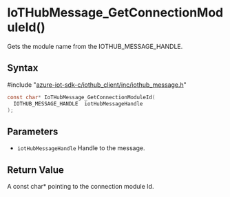 # IoTHubMessage_GetConnectionModuleId()

Gets the module name from the IOTHUB_MESSAGE_HANDLE.

## Syntax

\#include "[azure-iot-sdk-c/iothub_client/inc/iothub_message.h](../iot-c-ref-iothub-message-h.md)"  
```C
const char* IoTHubMessage_GetConnectionModuleId(
  IOTHUB_MESSAGE_HANDLE  iotHubMessageHandle
);
```

## Parameters
* `iotHubMessageHandle` Handle to the message.

## Return Value
A const char* pointing to the connection module Id.

